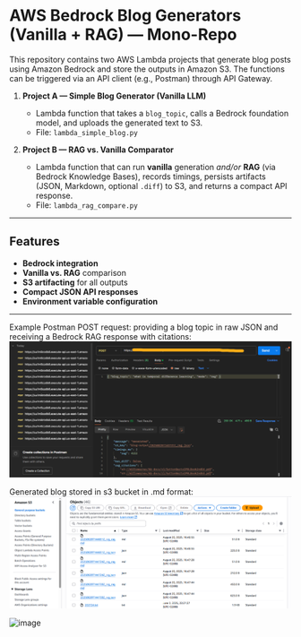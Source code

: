 # AWS Bedrock Blog Generators (Vanilla + RAG) — Mono-Repo

This repository contains two AWS Lambda projects that generate blog posts using Amazon Bedrock and store the outputs in Amazon S3. The functions can be triggered via an API client (e.g., Postman) through API Gateway.

1. **Project A — Simple Blog Generator (Vanilla LLM)**  
   - Lambda function that takes a `blog_topic`, calls a Bedrock foundation model, and uploads the generated text to S3.  
   - File: `lambda_simple_blog.py`

2. **Project B — RAG vs. Vanilla Comparator**  
   - Lambda function that can run **vanilla** generation *and/or* **RAG** (via Bedrock Knowledge Bases), records timings, persists artifacts (JSON, Markdown, optional `.diff`) to S3, and returns a compact API response.  
   - File: `lambda_rag_compare.py`

---

## Features

- **Bedrock integration** 
- **Vanilla vs. RAG** comparison 
- **S3 artifacting** for all outputs
- **Compact JSON API responses**
- **Environment variable configuration**

---

Example Postman POST request: providing a blog topic in raw JSON and receiving a Bedrock RAG response with citations:
![alt text](rag.png)


Generated blog stored in s3 bucket in .md format:
![alt text](image.png)

<img width="1902" height="843" alt="image" src="https://github.com/user-attachments/assets/7f1af5f2-b88f-402b-8fb3-5109429369e9" />
